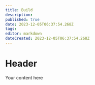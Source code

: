 ```yaml
---
title: Build
description: 
published: true
date: 2023-12-05T06:37:54.268Z
tags: 
editor: markdown
dateCreated: 2023-12-05T06:37:54.268Z
---
```


# Header
Your content here